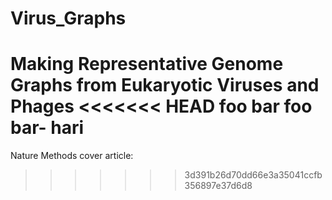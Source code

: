 # Virus_Graphs
Making Representative Genome Graphs from Eukaryotic Viruses and Phages
<<<<<<< HEAD
 foo bar foo bar- hari
=======

Nature Methods cover article: 
>>>>>>> 3d391b26d70dd66e3a35041ccfb356897e37d6d8
